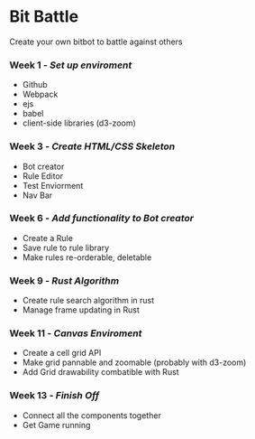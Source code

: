# Bit Battle
Create your own bitbot to battle against others

### Week 1 - *Set up enviroment*
- Github
- Webpack
- ejs
- babel
- client-side libraries (d3-zoom)

### Week 3 - *Create HTML/CSS Skeleton*
- Bot creator
- Rule Editor
- Test Enviorment
- Nav Bar

### Week 6 - *Add functionality to Bot creator*
- Create a Rule
- Save rule to rule library
- Make rules re-orderable, deletable

### Week 9 - *Rust Algorithm*
- Create rule search algorithm in rust
- Manage frame updating in Rust

### Week 11 - *Canvas Enviroment*
- Create a cell grid API
- Make grid pannable and zoomable (probably with d3-zoom)
- Add Grid drawability combatible with Rust

### Week 13 - *Finish Off*
- Connect all the components together
- Get Game running
